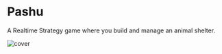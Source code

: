 # Pashu
A Realtime Strategy game where you build and manage an animal shelter.

![cover](https://user-images.githubusercontent.com/33174851/98772324-82f16e00-240c-11eb-888d-6308ef14616e.png)

